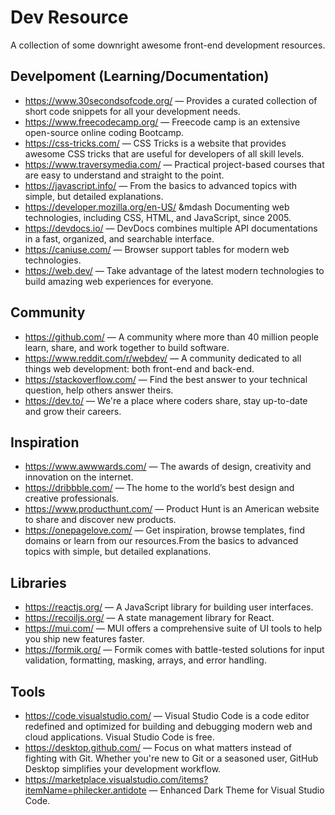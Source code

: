 # Dev Resource

A collection of some downright awesome front-end development resources.

## Develpoment (Learning/Documentation)
- https://www.30secondsofcode.org/ &mdash; Provides a curated collection of short code snippets for all your development needs.
- https://www.freecodecamp.org/ &mdash; Freecode camp is an extensive open-source online coding Bootcamp.
- https://css-tricks.com/ &mdash; CSS Tricks is a website that provides awesome CSS tricks that are useful for developers of all skill levels.
- https://www.traversymedia.com/ &mdash; Practical project-based courses that are easy to understand and straight to the point.
- https://javascript.info/ &mdash; From the basics to advanced topics with simple, but detailed explanations.
- https://developer.mozilla.org/en-US/ &mdash Documenting web technologies, including CSS, HTML, and JavaScript, since 2005.
- https://devdocs.io/ &mdash; DevDocs combines multiple API documentations in a fast, organized, and searchable interface.
- https://caniuse.com/ &mdash; Browser support tables for modern web technologies.
- https://web.dev/ &mdash; Take advantage of the latest modern technologies to build amazing web experiences for everyone.

## Community
- https://github.com/ &mdash; A community where more than 40 million people learn, share, and work together to build software.
- https://www.reddit.com/r/webdev/ &mdash; A community dedicated to all things web development: both front-end and back-end.
- https://stackoverflow.com/ &mdash; Find the best answer to your technical question, help others answer theirs.
- https://dev.to/ &mdash; We're a place where coders share, stay up-to-date and grow their careers.

## Inspiration
- https://www.awwwards.com/ &mdash; The awards of design, creativity and innovation on the internet.
- https://dribbble.com/ &mdash; The home to the world’s best design and creative professionals.
- https://www.producthunt.com/ &mdash; Product Hunt is an American website to share and discover new products.
- https://onepagelove.com/ &mdash; Get inspiration, browse templates, find domains or learn from our resources.From the basics to advanced topics with simple, but detailed explanations.

## Libraries
- https://reactjs.org/ &mdash; A JavaScript library for building user interfaces.
- https://recoiljs.org/ &mdash; A state management library for React.
- https://mui.com/ &mdash; MUI offers a comprehensive suite of UI tools to help you ship new features faster.
- https://formik.org/ &mdash; Formik comes with battle-tested solutions for input validation, formatting, masking, arrays, and error handling.

## Tools
- https://code.visualstudio.com/ &mdash; Visual Studio Code is a code editor redefined and optimized for building and debugging modern web and cloud applications. Visual Studio Code is free.
- https://desktop.github.com/ &mdash; Focus on what matters instead of fighting with Git. Whether you're new to Git or a seasoned user, GitHub Desktop simplifies your development workflow.
- https://marketplace.visualstudio.com/items?itemName=philecker.antidote &mdash;  Enhanced Dark Theme for Visual Studio Code.
